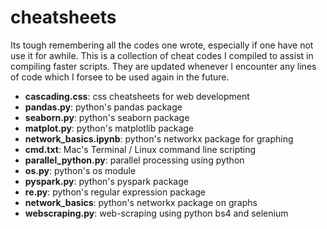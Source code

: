 # cheatsheets
Its tough remembering all the codes one wrote, especially if one have not use it for awhile. This is a collection of cheat codes I compiled to assist in compiling faster scripts. They are updated whenever I encounter any lines of code which I forsee to be used again in the future.
  * __cascading.css__: css cheatsheets for web development
  * __pandas.py__: python's pandas package
  * __seaborn.py__: python's seaborn package
  * __matplot.py__: python's matplotlib package
  * __network_basics.ipynb__: python's networkx package for graphing
  * __cmd.txt__: Mac's Terminal / Linux command line scripting
  * __parallel_python.py__: parallel processing using python
  * __os.py__: python's os module
  * __pyspark.py__: python's pyspark package
  * __re.py__: python's regular expression package
  * __network_basics__: python's networkx package on graphs
  * __webscraping.py__: web-scraping using python bs4 and selenium
